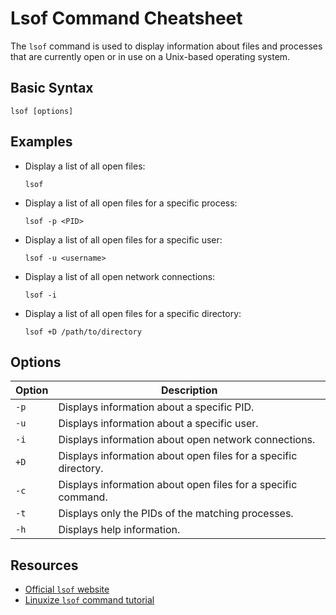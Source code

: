 # Lsof Command Cheatsheet

The `lsof` command is used to display information about files and processes that are currently open or in use on a Unix-based operating system.

## Basic Syntax

```
lsof [options]
```

## Examples

- Display a list of all open files:

  ```
  lsof
  ```

- Display a list of all open files for a specific process:

  ```
  lsof -p <PID>
  ```

- Display a list of all open files for a specific user:

  ```
  lsof -u <username>
  ```

- Display a list of all open network connections:

  ```
  lsof -i
  ```

- Display a list of all open files for a specific directory:

  ```
  lsof +D /path/to/directory
  ```

## Options

| Option | Description |
| ------ | ----------- |
| `-p` | Displays information about a specific PID. |
| `-u` | Displays information about a specific user. |
| `-i` | Displays information about open network connections. |
| `+D` | Displays information about open files for a specific directory. |
| `-c` | Displays information about open files for a specific command. |
| `-t` | Displays only the PIDs of the matching processes. |
| `-h` | Displays help information. |

## Resources

- [Official `lsof` website](https://people.freebsd.org/~abe/)
- [Linuxize `lsof` command tutorial](https://linuxize.com/post/how-to-use-the-lsof-command-on-linux/)